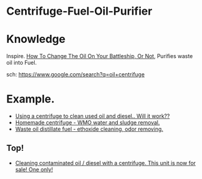 # Centrifuge-Fuel-Oil-Purifier

# Knowledge
Inspire. [How To Change The Oil On Your Battleship, Or Not](https://youtu.be/2kFYbuYG9f8?t=380), Purifies waste oil into Fuel.

sch: https://www.google.com/search?q=oil+centrifuge

# Example.
- [Using a centrifuge to clean used oil and diesel.. Will it work??](https://youtu.be/eMoEVNU1y7c)
- [Homemade centrifuge - WMO water and sludge removal.](https://youtu.be/R9AhAKfzqe4)
- [Waste oil distillate fuel - ethoxide cleaning, odor removing.](https://youtu.be/YUT4ZQMBgVo)

## Top!
- [Cleaning contaminated oil / diesel with a centrifuge. This unit is now for sale! One only!](https://youtu.be/W-pQa7jMT4w)
